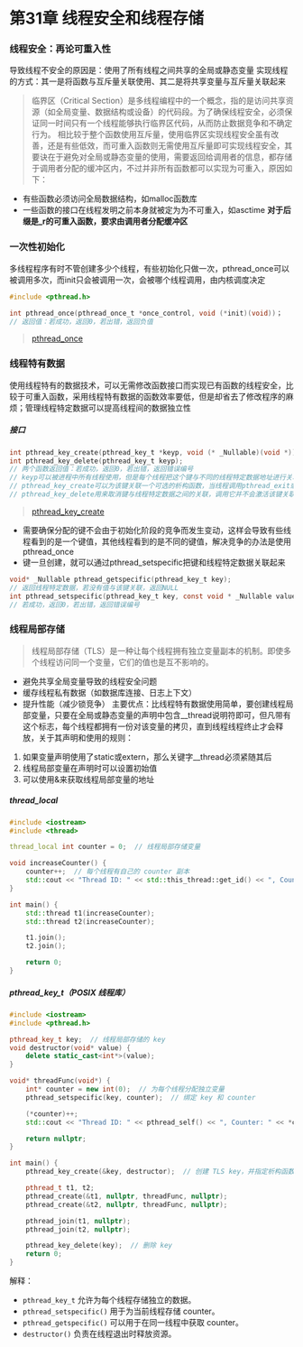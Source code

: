 # 第31章 线程安全和线程存储
### 线程安全：再论可重入性
导致线程不安全的原因是：使用了所有线程之间共享的全局或静态变量
实现线程的方式：其一是将函数与互斥量关联使用、其二是将共享变量与互斥量关联起来
> 临界区（Critical Section）是多线程编程中的一个概念，指的是访问共享资源（如全局变量、数据结构或设备）的代码段。为了确保线程安全，必须保证同一时间只有一个线程能够执行临界区代码，从而防止数据竞争和不确定行为。
相比较于整个函数使用互斥量，使用临界区实现线程安全虽有改善，还是有些低效，而可重入函数则无需使用互斥量即可实现线程安全，其要诀在于避免对全局或静态变量的使用，需要返回给调用者的信息，都存储于调用者分配的缓冲区内，不过并非所有函数都可以实现为可重入，原因如下：
- 有些函数必须访问全局数据结构，如malloc函数库
- 一些函数的接口在线程发明之前本身就被定为为不可重入，如asctime
**对于后缀是_r的可重入函数，要求由调用者分配缓冲区**
### 一次性初始化
多线程程序有时不管创建多少个线程，有些初始化只做一次，pthread_once可以被调用多次，而init只会被调用一次，会被哪个线程调用，由内核调度决定
```c
#include <pthread.h>

int pthread_once(pthread_once_t *once_control, void (*init)(void))；
// 返回值：若成功，返回0，若出错，返回负值
```
>[pthread_once](https://blog.csdn.net/u010164190/article/details/134287309?ops_request_misc=%257B%2522request%255Fid%2522%253A%25220954914ac4ac9f2555fd84f9b30e0a13%2522%252C%2522scm%2522%253A%252220140713.130102334..%2522%257D&request_id=0954914ac4ac9f2555fd84f9b30e0a13&biz_id=0&utm_medium=distribute.pc_search_result.none-task-blog-2~all~sobaiduend~default-1-134287309-null-null.142^v101^pc_search_result_base1&utm_term=pthread_once&spm=1018.2226.3001.4187)
### 线程特有数据
使用线程特有的数据技术，可以无需修改函数接口而实现已有函数的线程安全，比较于可重入函数，采用线程特有数据的函数效率要低，但是却省去了修改程序的麻烦；管理线程特定数据可以提高线程间的数据独立性
##### 接口
```c
int pthread_key_create(pthread_key_t *keyp, void (* _Nullable)(void *));
int pthread_key_delete(pthread_key_t keyp);
// 两个函数返回值：若成功，返回0，若出错，返回错误编号
// keyp可以被进程中所有线程使用，但是每个线程把这个键与不同的线程特定数据地址进行关联
// pthread_key_create可以为该键关联一个可选的析构函数，当线程调用pthread_exit或执行返回正常退出时，析构函数就会调用，线程取消时，只有在最后的清理处理程序返回之后，析构函数才会被调用，如果线程调用了exit、_exit、_Exit或abort，或其他非正常退出时，不会调用析构函数
// pthread_key_delete用来取消键与线程特定数据之间的关联，调用它并不会激活该键关联的析构函数
```
> [pthread_key_create](https://blog.csdn.net/Lid_23/article/details/132036106?ops_request_misc=%257B%2522request%255Fid%2522%253A%2522bc1bd1e749d4ad64222ba46ca689d671%2522%252C%2522scm%2522%253A%252220140713.130102334..%2522%257D&request_id=bc1bd1e749d4ad64222ba46ca689d671&biz_id=0&utm_medium=distribute.pc_search_result.none-task-blog-2~all~sobaiduend~default-1-132036106-null-null.142^v101^pc_search_result_base1&utm_term=pthread_key_create&spm=1018.2226.3001.4187)

- 需要确保分配的键不会由于初始化阶段的竞争而发生变动，这样会导致有些线程看到的是一个键值，其他线程看到的是不同的键值，解决竞争的办法是使用pthread_once
- 键一旦创建，就可以通过pthread_setspecific把键和线程特定数据关联起来

```c
void* _Nullable pthread_getspecific(pthread_key_t key);
// 返回线程特定数据，若没有值与该键关联，返回NULL
int pthread_setspecific(pthread_key_t key, const void * _Nullable value);
// 若成功，返回0，若出错，返回错误编号
```
### 线程局部存储
> 线程局部存储（TLS）是一种让每个线程拥有独立变量副本的机制。即使多个线程访问同一个变量，它们的值也是互不影响的。
- 避免共享全局变量导致的线程安全问题
- 缓存线程私有数据（如数据库连接、日志上下文）
- 提升性能（减少锁竞争）
主要优点：比线程特有数据使用简单，要创建线程局部变量，只要在全局或静态变量的声明中包含__thread说明符即可，但凡带有这个标志，每个线程都拥有一份对该变量的拷贝，直到线程线程终止才会释放，关于其声明和使用的规则：
1. 如果变量声明使用了static或extern，那么关键字__thread必须紧随其后
2. 线程局部变量在声明时可以设置初始值
3. 可以使用&来获取线程局部变量的地址
##### thread_local
```c++
#include <iostream>
#include <thread>

thread_local int counter = 0;  // 线程局部存储变量

void increaseCounter() {
    counter++;  // 每个线程有自己的 counter 副本
    std::cout << "Thread ID: " << std::this_thread::get_id() << ", Counter: " << counter << std::endl;
}

int main() {
    std::thread t1(increaseCounter);
    std::thread t2(increaseCounter);

    t1.join();
    t2.join();

    return 0;
}
```
##### pthread_key_t（POSIX 线程库）
```c++
#include <iostream>
#include <pthread.h>

pthread_key_t key;  // 线程局部存储的 key
void destructor(void* value) {
    delete static_cast<int*>(value);
}

void* threadFunc(void*) {
    int* counter = new int(0);  // 为每个线程分配独立变量
    pthread_setspecific(key, counter);  // 绑定 key 和 counter

    (*counter)++;
    std::cout << "Thread ID: " << pthread_self() << ", Counter: " << *counter << std::endl;

    return nullptr;
}

int main() {
    pthread_key_create(&key, destructor);  // 创建 TLS key，并指定析构函数

    pthread_t t1, t2;
    pthread_create(&t1, nullptr, threadFunc, nullptr);
    pthread_create(&t2, nullptr, threadFunc, nullptr);

    pthread_join(t1, nullptr);
    pthread_join(t2, nullptr);

    pthread_key_delete(key);  // 删除 key
    return 0;
}
```
解释：
- `pthread_key_t` 允许为每个线程存储独立的数据。
- `pthread_setspecific()` 用于为当前线程存储 counter。
- `pthread_getspecific()` 可以用于在同一线程中获取 counter。
- `destructor()` 负责在线程退出时释放资源。